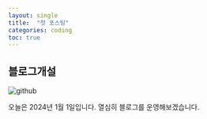 ```yaml
---
layout: single
title:  "첫 포스팅"
categories: coding
toc: true
---
```

## 블로그개설

![github](../../images/2024-01-01-first/github.png)

오늘은 2024년 1월 1일입니다.
열심히 블로그를 운영해보겠습니다.

